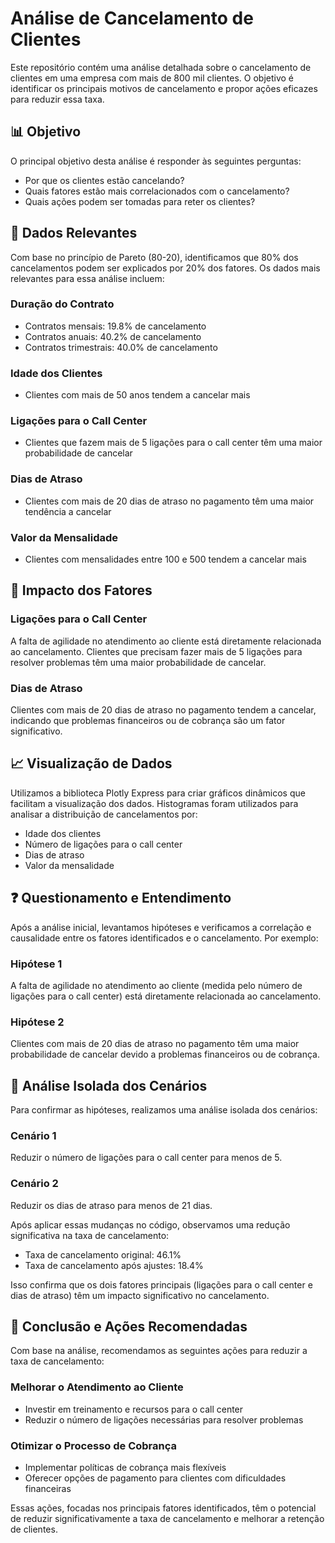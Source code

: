 # Análise de Cancelamento de Clientes

Este repositório contém uma análise detalhada sobre o cancelamento de clientes em uma empresa com mais de 800 mil clientes. O objetivo é identificar os principais motivos de cancelamento e propor ações eficazes para reduzir essa taxa.

## 📊 Objetivo

O principal objetivo desta análise é responder às seguintes perguntas:

- Por que os clientes estão cancelando?
- Quais fatores estão mais correlacionados com o cancelamento?
- Quais ações podem ser tomadas para reter os clientes?

## 📂 Dados Relevantes

Com base no princípio de Pareto (80-20), identificamos que 80% dos cancelamentos podem ser explicados por 20% dos fatores. Os dados mais relevantes para essa análise incluem:

### Duração do Contrato

- Contratos mensais: 19.8% de cancelamento
- Contratos anuais: 40.2% de cancelamento
- Contratos trimestrais: 40.0% de cancelamento

### Idade dos Clientes

- Clientes com mais de 50 anos tendem a cancelar mais

### Ligações para o Call Center

- Clientes que fazem mais de 5 ligações para o call center têm uma maior probabilidade de cancelar

### Dias de Atraso

- Clientes com mais de 20 dias de atraso no pagamento têm uma maior tendência a cancelar

### Valor da Mensalidade

- Clientes com mensalidades entre 100 e 500 tendem a cancelar mais

## 🎯 Impacto dos Fatores

### Ligações para o Call Center

A falta de agilidade no atendimento ao cliente está diretamente relacionada ao cancelamento. Clientes que precisam fazer mais de 5 ligações para resolver problemas têm uma maior probabilidade de cancelar.

### Dias de Atraso

Clientes com mais de 20 dias de atraso no pagamento tendem a cancelar, indicando que problemas financeiros ou de cobrança são um fator significativo.

## 📈 Visualização de Dados

Utilizamos a biblioteca Plotly Express para criar gráficos dinâmicos que facilitam a visualização dos dados. Histogramas foram utilizados para analisar a distribuição de cancelamentos por:

- Idade dos clientes
- Número de ligações para o call center
- Dias de atraso
- Valor da mensalidade

## ❓ Questionamento e Entendimento

Após a análise inicial, levantamos hipóteses e verificamos a correlação e causalidade entre os fatores identificados e o cancelamento. Por exemplo:

### Hipótese 1

A falta de agilidade no atendimento ao cliente (medida pelo número de ligações para o call center) está diretamente relacionada ao cancelamento.

### Hipótese 2

Clientes com mais de 20 dias de atraso no pagamento têm uma maior probabilidade de cancelar devido a problemas financeiros ou de cobrança.

## 🧪 Análise Isolada dos Cenários

Para confirmar as hipóteses, realizamos uma análise isolada dos cenários:

### Cenário 1

Reduzir o número de ligações para o call center para menos de 5.

### Cenário 2

Reduzir os dias de atraso para menos de 21 dias.

Após aplicar essas mudanças no código, observamos uma redução significativa na taxa de cancelamento:

- Taxa de cancelamento original: 46.1%
- Taxa de cancelamento após ajustes: 18.4%

Isso confirma que os dois fatores principais (ligações para o call center e dias de atraso) têm um impacto significativo no cancelamento.

## 🚀 Conclusão e Ações Recomendadas

Com base na análise, recomendamos as seguintes ações para reduzir a taxa de cancelamento:

### Melhorar o Atendimento ao Cliente

- Investir em treinamento e recursos para o call center
- Reduzir o número de ligações necessárias para resolver problemas

### Otimizar o Processo de Cobrança

- Implementar políticas de cobrança mais flexíveis
- Oferecer opções de pagamento para clientes com dificuldades financeiras

Essas ações, focadas nos principais fatores identificados, têm o potencial de reduzir significativamente a taxa de cancelamento e melhorar a retenção de clientes.

